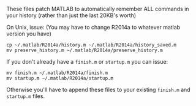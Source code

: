 These files patch MATLAB to automatically remember ALL commands in your history
(rather than just the last 20KB's worth)

On Unix, issue:
(You may have to change R2014a to whatever matlab version you have)

    cp ~/.matlab/R2014a/history.m ~/.matlab/R2014a/history_saved.m
    mv preserve_history.m ~/.matlab/R2014a/preserve_history.m

If you don't already have a `finish.m` or `startup.m` you can issue:

    mv finish.m ~/.matlab/R2014a/finish.m
    mv startup.m ~/.matlab/R2014a/startup.m

Otherwise you'll have to append these files to your existing `finish.m` and
`startup.m` files.



